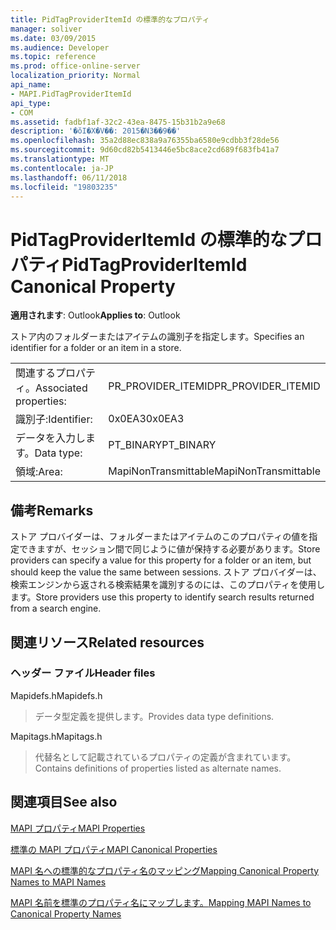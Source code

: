 ```yaml
---
title: PidTagProviderItemId の標準的なプロパティ
manager: soliver
ms.date: 03/09/2015
ms.audience: Developer
ms.topic: reference
ms.prod: office-online-server
localization_priority: Normal
api_name:
- MAPI.PidTagProviderItemId
api_type:
- COM
ms.assetid: fadbf1af-32c2-43ea-8475-15b31b2a9e68
description: '�ŏI�X�V��: 2015�N3��9��'
ms.openlocfilehash: 35a2d88ec838a9a76355ba6580e9cdbb3f28de56
ms.sourcegitcommit: 9d60cd82b5413446e5bc8ace2cd689f683fb41a7
ms.translationtype: MT
ms.contentlocale: ja-JP
ms.lasthandoff: 06/11/2018
ms.locfileid: "19803235"
---
```

# <a name="pidtagprovideritemid-canonical-property"></a><span data-ttu-id="a2039-103">PidTagProviderItemId の標準的なプロパティ</span><span class="sxs-lookup"><span data-stu-id="a2039-103">PidTagProviderItemId Canonical Property</span></span>

  
  
<span data-ttu-id="a2039-104">**適用されます**: Outlook</span><span class="sxs-lookup"><span data-stu-id="a2039-104">**Applies to**: Outlook</span></span> 
  
<span data-ttu-id="a2039-105">ストア内のフォルダーまたはアイテムの識別子を指定します。</span><span class="sxs-lookup"><span data-stu-id="a2039-105">Specifies an identifier for a folder or an item in a store.</span></span>
  
|||
|:-----|:-----|
|<span data-ttu-id="a2039-106">関連するプロパティ。</span><span class="sxs-lookup"><span data-stu-id="a2039-106">Associated properties:</span></span>  <br/> |<span data-ttu-id="a2039-107">PR_PROVIDER_ITEMID</span><span class="sxs-lookup"><span data-stu-id="a2039-107">PR_PROVIDER_ITEMID</span></span>  <br/> |
|<span data-ttu-id="a2039-108">識別子:</span><span class="sxs-lookup"><span data-stu-id="a2039-108">Identifier:</span></span>  <br/> |<span data-ttu-id="a2039-109">0x0EA3</span><span class="sxs-lookup"><span data-stu-id="a2039-109">0x0EA3</span></span>  <br/> |
|<span data-ttu-id="a2039-110">データを入力します。</span><span class="sxs-lookup"><span data-stu-id="a2039-110">Data type:</span></span>  <br/> |<span data-ttu-id="a2039-111">PT_BINARY</span><span class="sxs-lookup"><span data-stu-id="a2039-111">PT_BINARY</span></span>  <br/> |
|<span data-ttu-id="a2039-112">領域:</span><span class="sxs-lookup"><span data-stu-id="a2039-112">Area:</span></span>  <br/> |<span data-ttu-id="a2039-113">MapiNonTransmittable</span><span class="sxs-lookup"><span data-stu-id="a2039-113">MapiNonTransmittable</span></span>  <br/> |
   
## <a name="remarks"></a><span data-ttu-id="a2039-114">備考</span><span class="sxs-lookup"><span data-stu-id="a2039-114">Remarks</span></span>

<span data-ttu-id="a2039-115">ストア プロバイダーは、フォルダーまたはアイテムのこのプロパティの値を指定できますが、セッション間で同じように値が保持する必要があります。</span><span class="sxs-lookup"><span data-stu-id="a2039-115">Store providers can specify a value for this property for a folder or an item, but should keep the value the same between sessions.</span></span> <span data-ttu-id="a2039-116">ストア プロバイダーは、検索エンジンから返される検索結果を識別するのには、このプロパティを使用します。</span><span class="sxs-lookup"><span data-stu-id="a2039-116">Store providers use this property to identify search results returned from a search engine.</span></span>
  
## <a name="related-resources"></a><span data-ttu-id="a2039-117">関連リソース</span><span class="sxs-lookup"><span data-stu-id="a2039-117">Related resources</span></span>

### <a name="header-files"></a><span data-ttu-id="a2039-118">ヘッダー ファイル</span><span class="sxs-lookup"><span data-stu-id="a2039-118">Header files</span></span>

<span data-ttu-id="a2039-119">Mapidefs.h</span><span class="sxs-lookup"><span data-stu-id="a2039-119">Mapidefs.h</span></span>
  
> <span data-ttu-id="a2039-120">データ型定義を提供します。</span><span class="sxs-lookup"><span data-stu-id="a2039-120">Provides data type definitions.</span></span>
    
<span data-ttu-id="a2039-121">Mapitags.h</span><span class="sxs-lookup"><span data-stu-id="a2039-121">Mapitags.h</span></span>
  
> <span data-ttu-id="a2039-122">代替名として記載されているプロパティの定義が含まれています。</span><span class="sxs-lookup"><span data-stu-id="a2039-122">Contains definitions of properties listed as alternate names.</span></span>
    
## <a name="see-also"></a><span data-ttu-id="a2039-123">関連項目</span><span class="sxs-lookup"><span data-stu-id="a2039-123">See also</span></span>



[<span data-ttu-id="a2039-124">MAPI プロパティ</span><span class="sxs-lookup"><span data-stu-id="a2039-124">MAPI Properties</span></span>](mapi-properties.md)
  
[<span data-ttu-id="a2039-125">標準の MAPI プロパティ</span><span class="sxs-lookup"><span data-stu-id="a2039-125">MAPI Canonical Properties</span></span>](mapi-canonical-properties.md)
  
[<span data-ttu-id="a2039-126">MAPI 名への標準的なプロパティ名のマッピング</span><span class="sxs-lookup"><span data-stu-id="a2039-126">Mapping Canonical Property Names to MAPI Names</span></span>](mapping-canonical-property-names-to-mapi-names.md)
  
[<span data-ttu-id="a2039-127">MAPI 名前を標準のプロパティ名にマップします。</span><span class="sxs-lookup"><span data-stu-id="a2039-127">Mapping MAPI Names to Canonical Property Names</span></span>](mapping-mapi-names-to-canonical-property-names.md)

